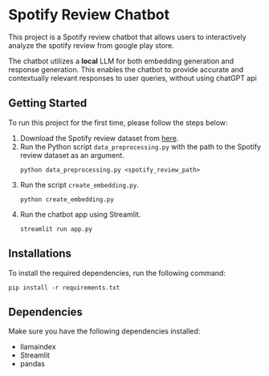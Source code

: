 # Spotify Review Chatbot


This project is a Spotify review chatbot that allows users to interactively analyze the spotify review from google play store. 

The chatbot utilizes a <b>local</b> LLM for both embedding generation and response generation. This enables the chatbot to provide accurate and contextually relevant responses to user queries, without using chatGPT api



## Getting Started

To run this project for the first time, please follow the steps below:

1. Download the Spotify review dataset from [here](https://drive.google.com/file/d/1_xaRB6d2K_9-1dUmdU0GjtaqPO7uQnTM/view).
2. Run the Python script `data_preprocessing.py` with the path to the Spotify review dataset as an argument.
    ```
    python data_preprocessing.py <spotify_review_path>
    ```
3. Run the script `create_embedding.py`.
    ```
    python create_embedding.py
    ```
4. Run the chatbot app using Streamlit.
    ```
    streamlit run app.py
    ```

## Installations

To install the required dependencies, run the following command:
```
pip install -r requirements.txt
```
## Dependencies

Make sure you have the following dependencies installed:

- llamaindex
- Streamlit
- pandas